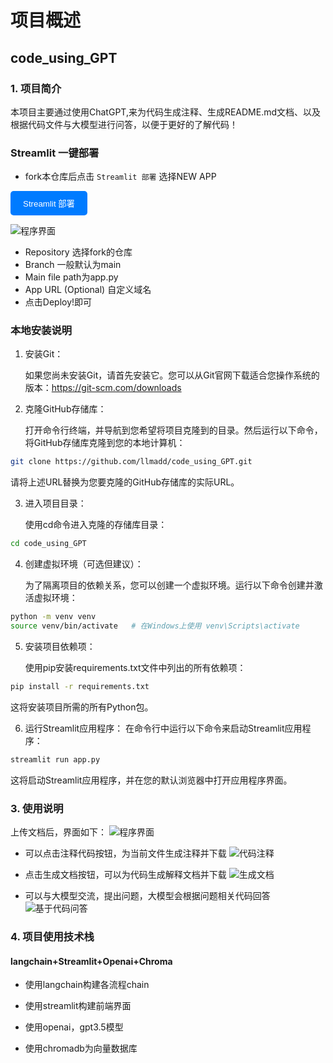 # 项目概述

## code_using_GPT

### 1. 项目简介

本项目主要通过使用ChatGPT,来为代码生成注释、生成README.md文档、以及根据代码文件与大模型进行问答，以便于更好的了解代码！

### Streamlit 一键部署


* fork本仓库后点击 `Streamlit 部署` 选择NEW APP

<p>
<a href="https://share.streamlit.io/">
<button style="background-color: #007bff; color: white; padding: 10px 20px; border: none; border-radius: 5px;">Streamlit 部署</button>
</a>
</p>


![程序界面](./image/streamlit.png)
* Repository 选择fork的仓库
* Branch 一般默认为main
* Main file path为app.py
* App URL (Optional) 自定义域名
* 点击Deploy!即可

### 本地安装说明
1. 安装Git：

    如果您尚未安装Git，请首先安装它。您可以从Git官网下载适合您操作系统的版本：https://git-scm.com/downloads

2. 克隆GitHub存储库：

    打开命令行终端，并导航到您希望将项目克隆到的目录。然后运行以下命令，将GitHub存储库克隆到您的本地计算机：
```bash
git clone https://github.com/llmadd/code_using_GPT.git
```
 请将上述URL替换为您要克隆的GitHub存储库的实际URL。

3. 进入项目目录：

    使用cd命令进入克隆的存储库目录：
```bash
cd code_using_GPT
```

4. 创建虚拟环境（可选但建议）：

    为了隔离项目的依赖关系，您可以创建一个虚拟环境。运行以下命令创建并激活虚拟环境：

```bash
python -m venv venv
source venv/bin/activate   # 在Windows上使用 venv\Scripts\activate
```

5. 安装项目依赖项：

    使用pip安装requirements.txt文件中列出的所有依赖项：

```bash
pip install -r requirements.txt
```

这将安装项目所需的所有Python包。

6. 运行Streamlit应用程序：
    在命令行中运行以下命令来启动Streamlit应用程序：

```bash
streamlit run app.py
```

这将启动Streamlit应用程序，并在您的默认浏览器中打开应用程序界面。

### 3. 使用说明
上传文档后，界面如下：
![程序界面](./image/index.png)

* 可以点击注释代码按钮，为当前文件生成注释并下载
![代码注释](./image/py.png)

* 点击生成文档按钮，可以为代码生成解释文档并下载
![生成文档](./image/md.png)
* 可以与大模型交流，提出问题，大模型会根据问题相关代码回答
![基于代码问答](./image/qa.png)

### 4. 项目使用技术栈

#### langchain+Streamlit+Openai+Chroma

* 使用langchain构建各流程chain

* 使用streamlit构建前端界面

* 使用openai，gpt3.5模型

* 使用chromadb为向量数据库





